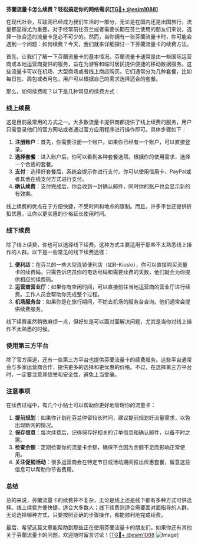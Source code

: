 **芬蘭流量卡怎么续费？轻松搞定你的网络需求[[TG💪+ @esim1088](https://t.me/s/esim1088)]**

在现代社会，互联网已经成为我们生活的一部分，无论是在国内还是出国旅行，流量都显得尤为重要。对于经常前往芬兰或者需要长期在芬兰使用的朋友们来说，选择一张合适的流量卡是必不可少的。然而，当你拥有一张芬蘭流量卡时，你可能会遇到一个问题：如何续费？今天，我们就来详细探讨一下芬蘭流量卡的续费方法。

首先，让我们了解一下芬蘭流量卡的基本情况。芬蘭流量卡通常是由一些国际运营商或本地运营商提供的服务，旨在为游客和临时居民提供便捷的移动数据服务。这些流量卡可以在机场、大型商场或者线上商店购买。它们通常分为几种套餐，比如每日包、周包或者月包，用户可以根据自己的需求选择适合的套餐。

那么，如何续费呢？以下是几种常见的续费方式：

### **线上续费**
这是目前最常用的方式之一。大多数流量卡提供商都提供了线上续费的服务，用户只需登录他们的官方网站或者通过官方应用程序进行操作即可。具体步骤如下：

1. **注册账户**：首先，你需要注册一个账户。如果你已经有一个账户，可以直接登录。
2. **选择套餐**：进入账户后，你可以看到各种套餐选项。根据你的使用需求，选择一个合适的套餐。
3. **支付**：选择好套餐后，系统会提示你进行支付。你可以使用信用卡、PayPal或者其他在线支付方式进行支付。
4. **确认续费**：支付完成后，你会收到一封确认邮件，同时你的账户也会显示新的有效期。

线上续费的优点在于方便快捷，不受时间和地点的限制。而且，许多平台还提供折扣优惠，让你以更实惠的价格延长使用时间。

### **线下续费**
除了线上续费，你也可以选择线下续费。这种方式主要适用于那些不太熟悉线上操作的人群。以下是一些常见的线下续费途径：

1. **便利店**：在芬兰的一些大型连锁便利店（如R-Kioski），你可以直接购买流量卡的续费码。只需告诉店员你的电话号码和需要续费的天数，他们就会为你提供相应的续费码。
2. **运营商营业厅**：如果你有空闲时间，可以直接前往当地运营商的营业厅进行续费。工作人员会帮助你完成整个过程。
3. **机场服务台**：如果你是在旅行期间，不妨去机场的服务台咨询。他们通常会提供续费服务。

线下续费虽然稍微麻烦一点，但好处是可以面对面解决问题，尤其是当你对线上操作不太熟悉的时候。

### **使用第三方平台**
除了官方渠道，还有一些第三方平台也提供芬蘭流量卡的续费服务。这些平台通常会与多家运营商合作，提供更多的选择和更优惠的价格。不过，在选择第三方平台时，一定要注意其信誉和安全性，避免上当受骗。

### **注意事项**
在续费过程中，有几个小贴士可以帮助你更好地管理你的流量卡：

1. **提前规划**：如果你计划在芬兰停留较长时间，建议提前规划好流量需求，以免出现断网的情况。
2. **保存信息**：每次续费后，记得保存好相关的订单信息和确认邮件，以备不时之需。
3. **检查余额**：定期检查你的流量卡余额，确保不会因为余额不足而影响正常使用。
4. **关注促销活动**：很多运营商会在特定节日或活动期间推出优惠套餐，留意这些信息可以帮助你节省费用。

### **总结**
总的来说，芬蘭流量卡的续费并不复杂，无论是线上还是线下都有多种方式可供选择。线上续费方便快捷，适合大多数人；线下续费则适合需要面对面指导的人群。无论选择哪种方式，只要按照正确的步骤操作，都能顺利地完成续费。

最后，希望这篇文章能帮助到那些正在使用芬蘭流量卡的朋友们。如果你还有其他关于芬蘭流量卡的问题，欢迎随时留言讨论！[[TG💪+ @esim1088](https://t.me/s/esim1088) ![Image](https://i.postimg.cc/4NQfJmqS/Snipaste-2025-05-13-00-14-12.png)]